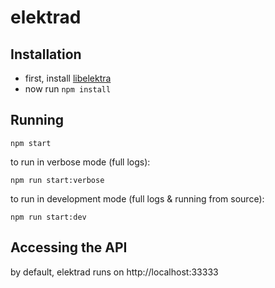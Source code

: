 # elektrad


## Installation

 * first, install [libelektra](http://libelektra.org/)
 * now run `npm install`


## Running

```
npm start
```

to run in verbose mode (full logs):

```
npm run start:verbose
```

to run in development mode (full logs & running from source):

```
npm run start:dev
```


## Accessing the API

by default, elektrad runs on http://localhost:33333
